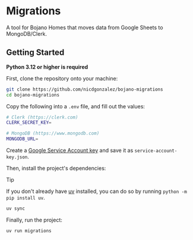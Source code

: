 # Migrations

A tool for Bojano Homes that moves data from Google Sheets to MongoDB/Clerk.

## Getting Started

**Python 3.12 or higher is required**

First, clone the repository onto your machine:

```bash
git clone https://github.com/nicdgonzalez/bojano-migrations
cd bojano-migrations
```

Copy the following into a `.env` file, and fill out the values:

```bash
# Clerk (https://clerk.com)
CLERK_SECRET_KEY=

# MongoDB (https://www.mongodb.com)
MONGODB_URL=
```

Create a [Google Service Account key] and save it as `service-account-key.json`.

Then, install the project's dependencies:

> [!TIP]
> If you don't already have [uv] installed, you can do so by running
> `python -m pip install uv`.

```bash
uv sync
```

Finally, run the project:

```bash
uv run migrations
```


<!-- Links referenced in the document -->

[Google Service Account key]: https://cloud.google.com/iam/docs/keys-create-delete
[uv]: https://github.com/astral-sh/uv
